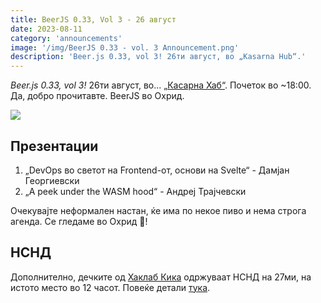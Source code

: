 ```yaml
---
title: BeerJS 0.33, Vol 3 - 26 август
date: 2023-08-11
category: 'announcements'
image: '/img/BeerJS 0.33 - vol. 3 Announcement.png'
description: 'Beer.js 0.33, vol 3! 26ти август, во „Kasarna Hub“.'
---
```


_Beer.js 0.33, vol 3!_ 26ти август, во... [„Касарна Хаб“](https://kasarna.net). Почеток во ~18:00. Да, добро прочитавте.
BeerJS во Охрид.

<img src="/img/BeerJS 0.33 - vol. 3 Announcement.png" />

## Презентации

1. „DevOps во светот на Frontend-от, основи на Svelte“ - Дамјан Георгиевски
2. „A peek under the WASM hood“ - Андреј Трајчевски

Очекувајте неформален настан, ќе има по некое пиво и нема строга агенда. Се гледаме во Охрид 🍻!

## НСНД

Дополнително, дечките од [Хаклаб Кика](https://kika.spodeli.org) одржуваат НСНД на 27ми, на истото место во 12 часот.
Повеќе детали
[тука](https://kika.spodeli.org/2023/08/19/nsnd-2023%D1%82%D0%B0-27%D0%BC%D0%B8-%D0%B0%D0%B2%D0%B3%D1%83%D1%81%D1%82-%D0%BE%D1%85%D1%80%D0%B8%D0%B4/).
